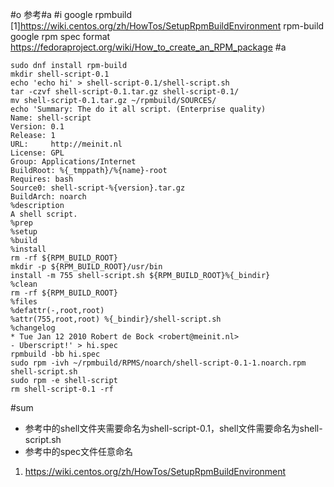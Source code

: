 #o
参考#a
#i
google rpmbuild
[1]https://wiki.centos.org/zh/HowTos/SetupRpmBuildEnvironment
rpm-build
google rpm spec format
https://fedoraproject.org/wiki/How_to_create_an_RPM_package
#a
```
sudo dnf install rpm-build
mkdir shell-script-0.1
echo 'echo hi' > shell-script-0.1/shell-script.sh
tar -czvf shell-script-0.1.tar.gz shell-script-0.1/
mv shell-script-0.1.tar.gz ~/rpmbuild/SOURCES/
echo 'Summary: The do it all script. (Enterprise quality)
Name: shell-script
Version: 0.1
Release: 1
URL:     http://meinit.nl
License: GPL
Group: Applications/Internet
BuildRoot: %{_tmppath}/%{name}-root
Requires: bash
Source0: shell-script-%{version}.tar.gz
BuildArch: noarch
%description
A shell script.
%prep
%setup
%build
%install
rm -rf ${RPM_BUILD_ROOT}
mkdir -p ${RPM_BUILD_ROOT}/usr/bin
install -m 755 shell-script.sh ${RPM_BUILD_ROOT}%{_bindir}
%clean
rm -rf ${RPM_BUILD_ROOT}
%files
%defattr(-,root,root)
%attr(755,root,root) %{_bindir}/shell-script.sh
%changelog
* Tue Jan 12 2010 Robert de Bock <robert@meinit.nl>
- Uberscript!' > hi.spec
rpmbuild -bb hi.spec
sudo rpm -ivh ~/rpmbuild/RPMS/noarch/shell-script-0.1-1.noarch.rpm
shell-script.sh
sudo rpm -e shell-script
rm shell-script-0.1 -rf
```
#sum
- 参考中的shell文件夹需要命名为shell-script-0.1，shell文件需要命名为shell-script.sh
- 参考中的spec文件任意命名
1. https://wiki.centos.org/zh/HowTos/SetupRpmBuildEnvironment
